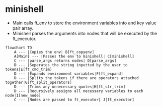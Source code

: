 # minishell

- Main calls ft_env to store the environment variables into and key value pair array.
- Minishell parses the arguments into nodes that will be executed by the ft_executor.

```mermaid
flowchart TD
    A --- |Copies the env| B[ft_copyenv]
    A[Main] --- |Passes the env to minishell| C[minishell]
    C --- |parse_args returns nodes| D[parse_args]
    D --- |Seperates the string inputted by the user to tokens|E[ft_cmd_trim]
    D --- |Expands environment variables|F[ft_expand]
    D --- |Splits the tokens if there are operators attached together|G[ft_split_operators]
    D --- |Trims any unnecessary quotes|H[ft_str_trim]
    D --- |Recursively assigns all necessary variables to each node|I[new_node]
    C --- |Nodes are passed to ft_executor| J[ft_executor]
```
